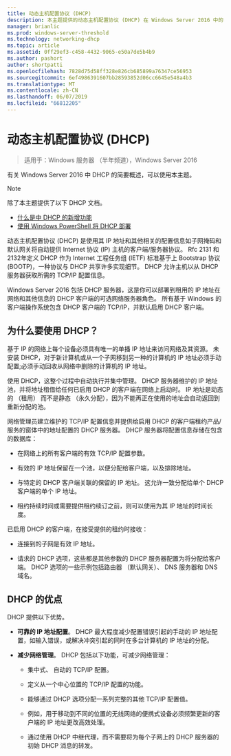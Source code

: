 ```yaml
---
title: 动态主机配置协议 (DHCP)
description: 本主题提供的动态主机配置协议 (DHCP) 在 Windows Server 2016 中的简要概述。
manager: brianlic
ms.prod: windows-server-threshold
ms.technology: networking-dhcp
ms.topic: article
ms.assetid: 0ff29ef3-c458-4432-9065-e50a7de5b4b9
ms.author: pashort
author: shortpatti
ms.openlocfilehash: 7828d75d58ff328e826cb685899a76347ce56953
ms.sourcegitcommit: 6ef4986391607bb28593852d06cc6645e548a4b3
ms.translationtype: MT
ms.contentlocale: zh-CN
ms.lasthandoff: 06/07/2019
ms.locfileid: "66812205"
---
```

# <a name="dynamic-host-configuration-protocol-dhcp"></a>动态主机配置协议 (DHCP)

>适用于：Windows 服务器 （半年频道），Windows Server 2016

有关 Windows Server 2016 中 DHCP 的简要概述，可以使用本主题。

> [!NOTE]
> 除了本主题提供了以下 DHCP 文档。
>
> - [什么是中 DHCP 的新增功能](What-s-New-in-DHCP.md)
> - [使用 Windows PowerShell 将 DHCP 部署](dhcp-deploy-wps.md)

动态主机配置协议 (DHCP) 是使用其 IP 地址和其他相关的配置信息如子网掩码和默认网关将自动提供 Internet 协议 (IP) 主机的客户端/服务器协议。 Rfc 2131 和 2132年定义 DHCP 作为 Internet 工程任务组 (IETF) 标准基于上 Bootstrap 协议 (BOOTP)，一种协议与 DHCP 共享许多实现细节。 DHCP 允许主机以从 DHCP 服务器获取所需的 TCP/IP 配置信息。

Windows Server 2016 包括 DHCP 服务器，这是你可以部署到租用的 IP 地址在网络和其他信息的 DHCP 客户端的可选网络服务器角色。 所有基于 Windows 的客户端操作系统包含 DHCP 客户端的 TCP/IP，并默认启用 DHCP 客户端。

## <a name="why-use-dhcp"></a>为什么要使用 DHCP？

基于 IP 的网络上每个设备必须具有唯一的单播 IP 地址来访问网络及其资源。 未安装 DHCP，对于新计算机或从一个子网移到另一种的计算机的 IP 地址必须手动配置;必须手动回收从网络中删除的计算机的 IP 地址。

使用 DHCP，这整个过程中自动执行并集中管理。 DHCP 服务器维护的 IP 地址池，并将地址租借给任何已启用 DHCP 的客户端在网络上启动时。 IP 地址是动态的 （租用） 而不是静态 （永久分配），因为不能再正在使用的地址会自动返回到重新分配的池。

网络管理员建立维护的 TCP/IP 配置信息并提供给启用 DHCP 的客户端租约产品/服务的窗体中的地址配置的 DHCP 服务器。 DHCP 服务器将配置信息存储在包含的数据库：

- 在网络上的所有客户端的有效 TCP/IP 配置参数。

- 有效的 IP 地址保留在一个池，以便分配给客户端，以及排除地址。

- 与特定的 DHCP 客户端关联的保留的 IP 地址。 这允许一致分配给单个 DHCP 客户端的单个 IP 地址。

- 租约持续时间或需要提供租约续订之前，则可以使用为其 IP 地址的时间长度。

已启用 DHCP 的客户端，在接受提供的租约时接收：

- 连接到的子网是有效 IP 地址。  
  
- 请求的 DHCP 选项，这些都是其他参数的 DHCP 服务器配置为将分配给客户端。 DHCP 选项的一些示例包括路由器 （默认网关）、 DNS 服务器和 DNS 域名。

## <a name="benefits-of-dhcp"></a>DHCP 的优点

DHCP 提供以下优势。

- **可靠的 IP 地址配置**。 DHCP 最大程度减少配置错误引起的手动的 IP 地址配置，如输入错误，或解决冲突引起的同时在多台计算机的 IP 地址的分配。

- **减少网络管理**。 DHCP 包括以下功能，可减少网络管理：

    - 集中式、 自动的 TCP/IP 配置。

    - 定义从一个中心位置的 TCP/IP 配置的功能。

    - 能够通过 DHCP 选项分配一系列完整的其他 TCP/IP 配置值。

    - 例如，用于移动到不同的位置的无线网络的便携式设备必须频繁更新的客户端的 IP 地址更改高效处理。

    - 通过使用 DHCP 中继代理，而不需要将为每个子网上的 DHCP 服务器的初始 DHCP 消息的转发。

